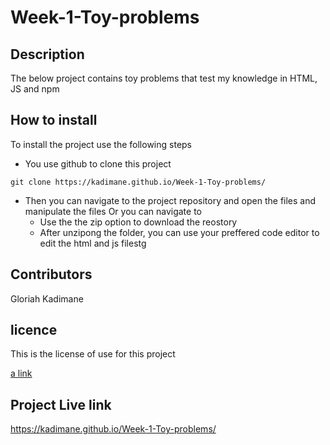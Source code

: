 # Week-1-Toy-problems

## Description

The below project contains toy problems that test my knowledge in HTML, JS and npm


## How to install
  To install the project use the following steps
 
  - You use github to clone this project
  
  ``` git
  git clone https://kadimane.github.io/Week-1-Toy-problems/
  
  ```
  - Then you can navigate to the project repository and open the files and manipulate the files
Or you can navigate to
     - Use the the zip option to download the reostory
     - After unzipong the folder, you can use your preffered  code editor to edit the html and js filestg
## Contributors 
Gloriah Kadimane

## licence
 This is the license of use for this project 
 
[a link](https://github.com/Kadimane/Week-1-Toy-problems/LICENSE)

## Project Live link
https://kadimane.github.io/Week-1-Toy-problems/
